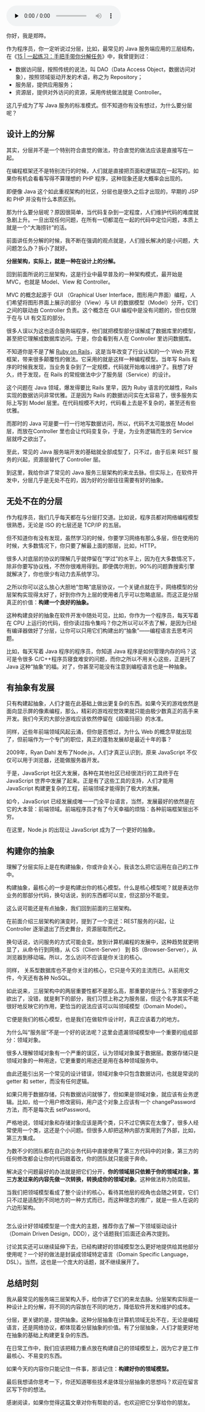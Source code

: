 <audio id="audio" title="35 | 总是在说MVC分层架构，但你真的理解分层吗？" controls="" preload="none"><source id="mp3" src="https://static001.geekbang.org/resource/audio/4e/3f/4ea757fa53a688a7d28835522258f23f.mp3"></audio>

你好，我是郑晔。

作为程序员，你一定听说过分层，比如，最常见的 Java 服务端应用的三层结构，在《[15 | 一起练习：手把手带你分解任务](http://time.geekbang.org/column/article/78542)》中，我曾提到过：

- 数据访问层，按照传统的说法，叫 DAO（Data Access Object，数据访问对象），按照领域驱动开发的术语，称之为 Repository；
- 服务层，提供应用服务；
- 资源层，提供对外访问的资源，采用传统做法就是 Controller。

这几乎成为了写 Java 服务的标准模式。但不知道你有没有想过，为什么要分层呢？

## 设计上的分解

其实，分层并不是一个特别符合直觉的做法，符合直觉的做法应该是直接写在一起。

在编程框架还不是特别流行的时候，人们就是直接把页面和逻辑混在一起写的。如果你有机会看看写得不算理想的 PHP 程序，这种现象还是大概率会出现的。

即便像 Java 这个如此重视架构的社区，分层也是很久之后才出现的，早期的 JSP 和 PHP 并没有什么本质区别。

那为什么要分层呢？原因很简单，当代码复杂到一定程度，人们维护代码的难度就急剧上升。一旦出现任何问题，在所有一切都混在一起的代码中定位问题，本质上就是一个“大海捞针”的活。

前面讲任务分解的时候，我不断在强调的观点就是，人们擅长解决的是小问题，大问题怎么办？拆小了就好。

**分层架构，实际上，就是一种在设计上的分解。**

回到前面所说的三层架构，这是行业中最早普及的一种架构模式，最开始是 MVC，也就是 Model、View 和 Controller。

MVC 的概念起源于 GUI （Graphical User Interface，图形用户界面）编程，人们希望将图形界面上展示的部分（View）与 UI 的数据模型（Model）分开，它们之间的联动由 Controller 负责。这个概念在 GUI 编程中是没有问题的，但也仅限于在与 UI 有交互的部分。

很多人误以为这也适合服务端程序，他们就把模型部分误解成了数据库里的模型，甚至把它理解成数据库访问。于是，你会看到有人在 Controller 里访问数据库。

不知道你是不是了解 [Ruby on Rails](http://rubyonrails.org)，这是当年改变了行业认知的一个 Web 开发框架，带来很多颠覆性的做法。它采用的就是这样一种编程模型。当年写 Rails 程序的时候我发现，当业务复杂到了一定规模，代码就开始难以维护了。我想了好久，终于发现，在 Rails 的常规做法中少了服务层（Service）的设计。

这个问题在 Java 领域，爆发得要比 Rails 里早，因为 Ruby 语言的优越性，Rails 实现的数据访问非常优雅。正是因为 Rails 的数据访问实在太容易了，很多服务实际上写到 Model 层里。在代码规模不大时，代码看上去是不复杂的，甚至还有些优雅。

而那时的 Java 可是要一行一行地写数据访问，所以，代码不太可能放在 Model 层，而放在Controller 里也会让代码变复杂，于是，为业务逻辑而生的 Service 层就呼之欲出了。

至此，常见的 Java 服务端开发的基础就全部成型了，只不过，由于后来 REST 服务的兴起，资源层替代了 Controller 层。

到这里，我给你讲了常见的 Java 服务三层架构的来龙去脉。但实际上，在软件开发中，分层几乎是无处不在的，因为好的分层往往需要有好的抽象。

## 无处不在的分层

作为程序员，我们几乎每天都在与分层打交道。比如说，程序员都对网络编程模型很熟悉，无论是 ISO 的七层还是 TCP/IP 的五层。

但不知道你有没有发现，虽然学习的时候，你要学习网络有那么多层，但在使用的时候，大多数情况下，你只要了解最上面的那层，比如，HTTP。

很多人对底层的协议的理解几乎就停留在“学过”的水平上，因为在大多数情况下，除非你要写协议栈，不然你很难用得到。即便偶尔用到，90%的问题靠搜索引擎就解决了，你也很少有动力去系统学习。

之所以你可以这么放心大胆地“忽略”底层协议，一个关键点就在于，网络模型的分层架构实现得太好了，好到你作为上层的使用者几乎可以忽略底层。而这正是分层真正的价值：**构建一个良好的抽象。**

这种构建良好的抽象在软件开发中随处可见，比如，你作为一个程序员，每天写着在 CPU 上运行的代码，但你读过指令集吗？你之所以可以不去了解，是因为已经有编译器做好了分层，让你可以只用它们构建出的“抽象”——编程语言去思考问题。

比如，每天写着 Java 程序的程序员，你知道 Java 程序是如何管理内存的吗？这可是令很多 C/C++程序员寝食难安的问题，而你之所以不用关心这些，正是托了 Java 这种“抽象”的福。对了，你甚至可能没有注意到编程语言也是一种抽象。

## 有抽象有发展

只有构建起抽象，人们才能在此基础上做出更复杂的东西。如果今天的游戏依然是面向显示屏的像素编程，那么，精彩的游戏视觉效果就只能由极少数真正的高手来开发。我们今天的大部分游戏应该依然停留在《超级玛丽》的水准。

同样，近些年前端领域风起云涌，但你是否想过，为什么 Web 的概念早就出现了，但前端作为一个专门的职位，真正的蓬勃发展却是最近十年的事？

2009年，Ryan Dahl 发布了Node.js，人们才真正认识到，原来 JavaScript 不仅仅可以用于浏览器，还能做服务器开发。

于是，JavaScript 社区大发展，各种在其他社区已经很流行的工具终于在 JavaScript 世界中发展了起来。正是有了这些工具的支持，人们才能用 JavaScript 构建更复杂的工程，前端领域才能得到了极大的发展。

如今，JavaScript 已经发展成唯一一门全平台语言，当然，发展最好的依然是在它的大本营：前端领域。前端程序员才有了今天幸福的烦恼：各种前端框架层出不穷。

在这里，Node.js 的出现让 JavaScript 成为了一个更好的抽象。

## 构建你的抽象

理解了分层实际上是在构建抽象，你或许会关心，我该怎么把它运用在自己的工作中。

构建抽象，最核心的一步是构建出你的核心模型。什么是核心模型呢？就是表达你业务的那部分代码，换句话说，别的东西都可以变，但这部分不能变。

这么说可能还是有点抽象，我们回到前面的三层架构。

在前面介绍三层架构的演变时，提到了一个变迁：REST服务的兴起，让 Controller 逐渐退出了历史舞台，资源层取而代之。

换句话说，访问服务的方式可能会变。放到计算机编程的发展中，这种趋势就更明显了，从命令行到网络，从 CS（Client-Server） 到 BS（Browser-Server），从浏览器到移动端。所以，怎么访问不应该是你关注的核心。

同样， 关系型数据库也不是你关注的核心，它只是今天的主流而已。从前用文件，今天还有各种 NoSQL。

如此说来，三层架构中的两层重要性都不是那么高，那重要的是什么？答案便呼之欲出了，没错，就是剩下的部分，我们习惯上称之为服务层，但这个名字其实不能很好地反映它的作用，更恰当的说法应该可以叫领域模型（Domain Model）。

它便是我们的核心模型，也是我们在做软件设计时，真正应该着力的地方。

为什么叫“服务层”不是一个好的说法呢？这里会遗漏领域模型中一个重要的组成部分：领域对象。

很多人理解领域对象有一个严重的误区，认为领域对象属于数据层。数据存储只是领域对象的一种用途，它更重要的用途还是用在各种领域服务中。

由此还能引出另一个常见的设计错误，领域对象中只包含数据访问，也就是常说的 getter 和 setter，而没有任何逻辑。

如果只用于数据存储，只有数据访问就够了，但如果是领域对象，就应该有业务逻辑。比如，给一个用户修改密码，用户这个对象上应该有一个 changePassword 方法，而不是每次去 setPassword。

严格地说，领域对象和存储对象应该是两个类，只不过它俩实在太像了，很多人经常使用一个类，这还是个小问题。但很多人却把这种内部方案用到了外部，比如，第三方集成。

为数不少的团队都在自己的业务代码中直接使用了第三方代码中的对象，第三方的任何修改都会让你的代码跟着改，你的团队就只能疲于奔命。

解决这个问题最好的办法就是把它们分开，**你的领域层只依赖于你的领域对象，第三方发过来的内容先做一次转换，转换成你的领域对象**。这种做法称为防腐层。

当我们把领域模型看成了整个设计的核心，看待其他层的视角也会随之转变，它们只不过是适配到不同地方的一种方式而已，而这种理念的推广，就是一些人在说的六边形架构。

<img src="https://static001.geekbang.org/resource/image/6b/d9/6bfe53c81c92634f81765870181b63d9.jpg" alt="">

怎么设计好领域模型是一个庞大的主题，推荐你去了解一下领域驱动设计（Domain Driven Design，DDD），这个话题我们后面还会再次提到。

讨论其实还可以继续延伸下去，已经构建好的领域模型怎么更好地提供给其他部分使用呢？一个好的做法是封装成领域特定语言（Domain Specific Language，DSL）。当然，这也是一个庞大的话题，就不继续展开了。

## 总结时刻

我从最常见的服务端三层架构入手，给你讲了它们的来龙去脉。分层架构实际是一种设计上的分解，将不同的内容放在不同的地方，降低软件开发和维护的成本。

分层，更关键的是，提供抽象。这种分层抽象在计算机领域无处不在，无论是编程语言，还是网络协议，都体现着分层抽象的价值。有了分层抽象，人们才能更好地在抽象的基础上构建更复杂的东西。

在日常工作中，我们应该把精力重点放在构建自己的领域模型上，因为它才是工作最核心、不易变的东西。

如果今天的内容你只能记住一件事，那请记住：**构建好你的领域模型。**

最后我想请你思考一下，你还知道哪些技术是体现分层抽象的思想吗？欢迎在留言区写下你的想法。

感谢阅读，如果你觉得这篇文章对你有帮助的话，也欢迎把它分享给你的朋友。
